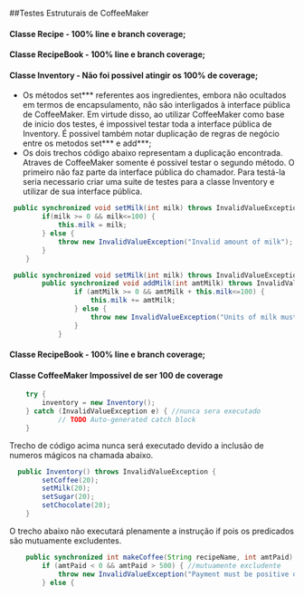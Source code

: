##Testes Estruturais de CoffeeMaker

#### Classe Recipe - 100% line e branch coverage;
#### Classe RecipeBook - 100% line e branch coverage;
#### Classe Inventory - Não foi possivel atingir os 100% de coverage;
- Os métodos set*** referentes aos ingredientes, embora não ocultados em termos de encapsulamento, não são interligados à interface pública de CoffeeMaker. Em virtude disso, ao utilizar CoffeeMaker como base de inicio dos testes, é impossivel testar toda a interface pública de Inventory. É possivel também notar duplicação de regras de negócio entre os metodos set*** e add***;
- Os  dois trechos código abaixo representam a duplicação encontrada. Atraves de CoffeeMaker somente é possivel testar o segundo método. O primeiro não faz parte da interface pública do chamador. Para testá-la seria necessario criar uma suite de testes para a classe Inventory e utilizar de sua interface pública.
```java
 public synchronized void setMilk(int milk) throws InvalidValueException{
    	if(milk >= 0 && milk<=100) {
    		this.milk = milk;
    	} else {
			throw new InvalidValueException("Invalid amount of milk"); //nao e possivel testar a partir de CoffeeMaker.java e Recipe.java
		}
    }
```

```java
 public synchronized void setMilk(int milk) throws InvalidValueException{
    	public synchronized void addMilk(int amtMilk) throws InvalidValueException{    	
        		if (amtMilk >= 0 && amtMilk + this.milk<=100) {
        			this.milk += amtMilk;
        		} else {
        			throw new InvalidValueException("Units of milk must be a positive integer and less equal than 100");
        		}
            }
```

#### Classe RecipeBook - 100% line e branch coverage;
#### Classe CoffeeMaker Impossivel de ser 100 de coverage

```java
    try {
		inventory = new Inventory();
	} catch (InvalidValueException e) { //nunca sera executado
			// TODO Auto-generated catch block
	}
```
   
Trecho de código acima nunca será executado devido a inclusão de numeros mágicos na chamada abaixo.

```java
  public Inventory() throws InvalidValueException {
    	setCoffee(20);
    	setMilk(20);
    	setSugar(20);
    	setChocolate(20);
    }
```

O trecho abaixo não executará plenamente a instrução if pois os predicados são mutuamente excludentes.
```java
    public synchronized int makeCoffee(String recipeName, int amtPaid) throws InvalidValueException,InsufficientAmountOfMoneyException, RecipeException, InventoryException {
		if (amtPaid < 0 && amtPaid > 500) { //mutuamente excludente
			throw new InvalidValueException("Payment must be positive or less than 500 cents"); //nunca sera executado
		} else {
```




